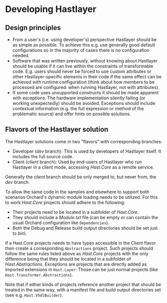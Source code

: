 # Developing Hastlayer



## Design principles

- From a user's (i.e. using developer's) perspective Hastlayer should be as simple as possible. To achieve this e.g. use generally good default configurations so in the majority of cases there is no configuration needed.
- Software that was written previously, without knowing about Hastlayer should be usable if it can live within the constraints of transformable code. E.g. users should never be forced to use custom attributes or other Hastlayer-specific elements in their code if the same effect can be achieved with runtime configuration (think about how members to be processed are configured: when running Hastlayer, not with attributes).
- If some code uses unsupported constructs it should be made apparent with exceptions. The hardware implementation silently failing (or working unexpectedly) should be avoided. Exceptions should include contextual information (e.g. the full expression or method of the problematic source) and offer hints on possible solutions.


## Flavors of the Hastlayer solution

The Hastlayer solutions come in two "flavors" with corresponding branches:

- Developer (*dev* branch): This is used by developers of Hastlayer itself. It includes the full source code.
- Client (*client* branch): Used by end-users of Hastlayer who run Hastlayer in a client mode, accessing *Hast.Core* as a remote service.

Generally the *client* branch should be only merged to, but never from, the *dev* branch.

To allow the same code in the samples and elsewhere to support both scenarios Orchard's dynamic module loading needs to be utilized. For this to work *Hast.Core* projects should adhere to the following:

- Their projects need to be located in a subfolder of *Hast.Core*.
- They should include a *Module.txt* file (can be empty or can contain the usual Orchard configuration like `Dependencies`).
- Both the Debug and Release build output directories should be set just to *bin\\*.

If a Hast.Core projects needs to have types accessible in the Client flavor then create a corresponding `Abstractions` project. Such projects should follow the same rules listed above as *Hast.Core* projects with the only difference being that they should be located in a subfolder of *Hast.Abstractions*. Exceptions are projects that are directly added as imported extensions in `Hast.Layer`: Those can be just normal projects (like `Hast.Transformer.Abstractions`).

Note that if either kinds of projects reference another project that should be treated in the same way, with a manifest file and build output directories set (see e.g. `Hast.VhdlBuilder`).